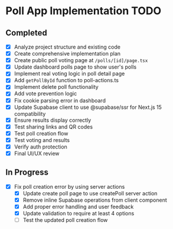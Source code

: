 # Poll App Implementation TODO

## Completed
- [x] Analyze project structure and existing code
- [x] Create comprehensive implementation plan
- [x] Create public poll voting page at `/polls/[id]/page.tsx`
- [x] Update dashboard polls page to show user's polls
- [x] Implement real voting logic in poll detail page
- [x] Add `getPollById` function to poll-actions.ts
- [x] Implement delete poll functionality
- [x] Add vote prevention logic
- [x] Fix cookie parsing error in dashboard
- [x] Update Supabase client to use @supabase/ssr for Next.js 15 compatibility
- [x] Ensure results display correctly
- [x] Test sharing links and QR codes
- [x] Test poll creation flow
- [x] Test voting and results
- [x] Verify auth protection
- [x] Final UI/UX review

## In Progress
- [x] Fix poll creation error by using server actions
  - [x] Update create poll page to use createPoll server action
  - [x] Remove inline Supabase operations from client component
  - [x] Add proper error handling and user feedback
  - [x] Update validation to require at least 4 options
  - [ ] Test the updated poll creation flow
